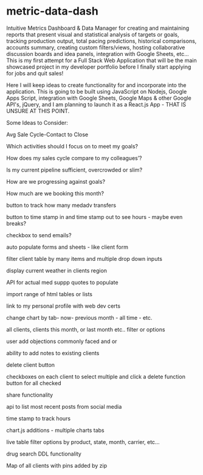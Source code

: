 # metric-data-dash
Intuitive Metrics Dashboard &amp; Data Manager for creating and maintaining reports that present visual and statistical analysis of targets or goals, tracking production output, total pacing predictions, historical comparisons, accounts summary, creating custom filters/views, hosting collaborative discussion boards and idea panels, integration with Google Sheets, etc... This is my first attempt for a Full Stack Web Application that will be the main showcased project in my developer portfolio before I finally start applying for jobs and quit sales!

Here I will keep ideas to create functionality for and incorporate into the application. This is going to be built using JavaScript on Nodejs, Google Apps Script, integration with Google Sheets, Google Maps & other Google API's, jQuery, and I am planning to launch it as a React.js App - THAT IS UNSURE AT THIS POINT.


Some Ideas to Consider:

Avg Sale Cycle-Contact to Close

Which activities should I focus on to meet my goals?

How does my sales cycle compare to my colleagues’?

Is my current pipeline sufficient, overcrowded or slim?

How are we progressing against goals?

How much are we booking this month?

button to track how many medadv transfers

button to time stamp in and time stamp out to see hours - maybe even breaks?

checkbox to send emails?

auto populate forms and sheets - like client form

filter client table by many items and multiple drop down inputs

display current weather in clients region

API for actual med suppp quotes to populate

import range of html tables or lists

link to my personal profile with web dev certs

change chart by tab- now- previous month - all time - etc.

all clients, clients this month, or last month etc.. filter or options

user add objections commonly faced and or 

ability to add notes to existing clients

delete client button

checkboxes on each client to select multiple and click a delete function button for all checked

share functionality

api to list most recent posts from social media

time stamp to track hours

chart.js additions - multiple charts tabs

live table filter options by product, state, month, carrier, etc...

drug search DDL functionality

Map of all clients with pins added by zip
